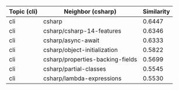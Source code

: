 | Topic (cli) | Neighbor (csharp) | Similarity |
|-------------|-------------------|------------|
| cli | csharp | 0.6447 |
| cli | csharp/csharp-14-features | 0.6346 |
| cli | csharp/async-await | 0.6333 |
| cli | csharp/object-initialization | 0.5822 |
| cli | csharp/properties-backing-fields | 0.5699 |
| cli | csharp/partial-classes | 0.5545 |
| cli | csharp/lambda-expressions | 0.5530 |
